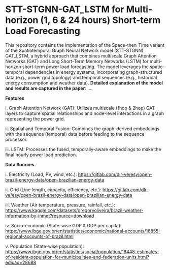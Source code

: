 # STT-STGNN-GAT_LSTM for Multi-horizon (1, 6 &amp; 24 hours) Short-term Load Forecasting 

This repository contains the implementation of the Space-then_Time variant of the Spatiotemporal Graph Neural Network model (STT-STGNN) GAT_LSTM, a hybrid approach that combines multiscale Graph Attention Networks (GAT) and Long Short-Term Memory Networks (LSTM) for multi-horizon short-term power load forecasting. The model leverages the spatio-temporal dependencies in energy systems, incorporating graph-structured data (e.g., power grid topology) and temporal sequences (e.g., historical energy consumption and weather data). **Detailed explanation of the model and results are captured in the paper**: ....

**Features**

i. Graph Attention Network (GAT): Utilizes multiscale (1hop & 2hop) GAT layers to capture spatial relationships and node-level interactions in a graph representing the power grid.

ii. Spatial and Temporal Fusion: Combines the graph-derived embeddings with the sequence (temporal) data before feeding to the sequence processor.

iii. LSTM: Processes the fused, temporally-aware embeddings to make the final hourly power load prediction.


**Data 	Sources**

i. Electricity	(Load, PV, wind, etc.):	https://gitlab.com/dlr-ve/esy/open-brazil-energy-data/open-brazilian-energy-data

ii. Grid	(Line length, capacity, efficiency, etc.): https://gitlab.com/dlr-ve/esy/open-brazil-energy-data/open-brazilian-energy-data

iii. Weather	(Air temperature, pressure, rainfall, etc.): https://www.kaggle.com/datasets/gregoryoliveira/brazil-weather-information-by-inmet?resource=download

iv. Socio-economic	(State-wise GDP & GDP per capita): https://www.ibge.gov.br/en/statistics/economic/national-accounts/16855-regional-accounts-of-brazil.html

v. Population	(State-wise population): https://www.ibge.gov.br/en/statistics/social/population/18448-estimates-of-resident-population-for-municipalities-and-federation-units.html?edicao=28688



